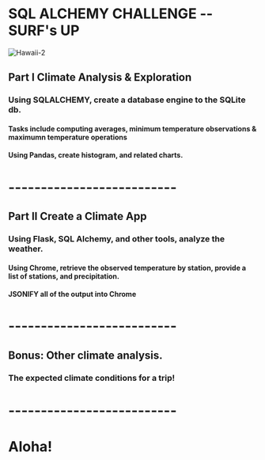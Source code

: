 # SQL ALCHEMY CHALLENGE -- SURF's UP

![Hawaii-2](https://user-images.githubusercontent.com/67832009/187105921-4b2c8e32-43ff-4d04-9bee-8239bcb0be60.jpeg)

## Part I Climate Analysis & Exploration
### Using SQLALCHEMY, create a database engine to the SQLite db.
#### Tasks include computing averages, minimum temperature observations & maximumn temperature operations
#### Using Pandas, create histogram, and related charts.

# --------------------------

## Part II Create a Climate App
### Using Flask, SQL Alchemy, and other tools, analyze the weather.
#### Using Chrome, retrieve the observed temperature by station, provide a list of stations, and precipitation.
#### JSONIFY all of the output into Chrome

# --------------------------

## Bonus: Other climate analysis.
### The expected climate conditions for a trip!

# --------------------------

# Aloha!
